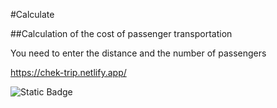 #Calculate

##Calculation of the cost of passenger transportation

You need to enter the distance and the number of passengers

https://chek-trip.netlify.app/

![Static Badge](https://img.shields.io/badge/Cost_of-the_trip-%20%23e99830)
